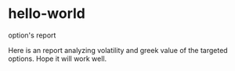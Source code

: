 # hello-world
option's report

Here is an report analyzing volatility and greek value of the targeted options. Hope it will work well. 
